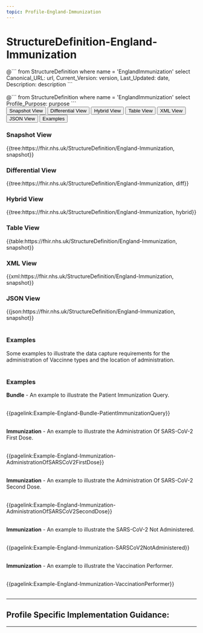 ```yaml
---
topic: Profile-England-Immunization
---
```


# StructureDefinition-England-Immunization

<div id="transpose">
@```
from
	StructureDefinition
where
	name = 'EnglandImmunization'
select
	Canonical_URL: url,
  Current_Version: version,
  Last_Updated: date,
	Description: description
```
</div>
<br>
@```
from
	StructureDefinition
where
	name = 'EnglandImmunization'
select
	Profile_Purpose: purpose
```


<nocheck>
<div class="tab fhirTree">
 <button class="tablinks active" onclick="openTab(event, 'Snapshot View')">Snapshot View</button>
  <button class="tablinks" onclick="openTab(event, 'Differential View')">Differential View</button>
  <button class="tablinks" onclick="openTab(event, 'Hybrid View')">Hybrid View</button>
   <button class="tablinks" onclick="openTab(event, 'Table View')">Table View</button>
   <button class="tablinks" onclick="openTab(event, 'XML View')">XML View</button>
  <button class="tablinks" onclick="openTab(event, 'JSON View')">JSON View</button>
  <button class="tablinks" onclick="openTab(event, 'Examples')">Examples</button>
</div>

<div id="Snapshot View" class="tabcontent" style="display:block">
  <h3>Snapshot View</h3>
{{tree:https://fhir.nhs.uk/StructureDefinition/England-Immunization, snapshot}}
</div>

<div id="Differential View" class="tabcontent">
  <h3>Differential View</h3>
{{tree:https://fhir.nhs.uk/StructureDefinition/England-Immunization, diff}}
</div>

<div id="Hybrid View" class="tabcontent">
  <h3>Hybrid View</h3>
{{tree:https://fhir.nhs.uk/StructureDefinition/England-Immunization, hybrid}}
</div>

<div id="Table View" class="tabcontent">
  <h3>Table View</h3>
{{table:https://fhir.nhs.uk/StructureDefinition/England-Immunization, snapshot}}
</div>

<div id="XML View" class="tabcontent">
  <h3>XML View</h3>
{{xml:https://fhir.nhs.uk/StructureDefinition/England-Immunization, snapshot}}
</div>

<div id="JSON View" class="tabcontent">
  <h3>JSON View</h3>
{{json:https://fhir.nhs.uk/StructureDefinition/England-Immunization, snapshot}}
</div>

<div id="Examples" class="tabcontent">
<br>
  <h3>Examples</h3>
Some examples to illustrate the data capture requirements for the administration of Vaccinne types and the location of administration.


<div id="Examples" class="tabcontent">
<br>
  <h3>Examples</h3>
  <b>Bundle</b> - An example to illustrate the Patient Immunization Query.

<br>{{pagelink:Example-England-Bundle-PatientImmunizationQuery}}
<br><br>

<b>Immunization</b> -  An example to illustrate the Administration Of SARS-CoV-2  First Dose.


<br>{{pagelink:Example-England-Immunization-AdministrationOfSARSCoV2FirstDose}}
<br><br>

<b>Immunization</b> -  An example to illustrate the Administration Of SARS-CoV-2  Second Dose.


<br>{{pagelink:Example-England-Immunization-AdministrationOfSARSCoV2SecondDose}}
<br><br>

<b>Immunization</b> -  An example to illustrate the SARS-CoV-2 Not Administered.


<br>{{pagelink:Example-England-Immunization-SARSCoV2NotAdministered}}
<br><br>

<b>Immunization</b> -  An example to illustrate the Vaccination Performer.


<br>{{pagelink:Example-England-Immunization-VaccinationPerformer}}
<br><br>

</div>
</nocheck>

---

## Profile Specific Implementation Guidance: ##

---